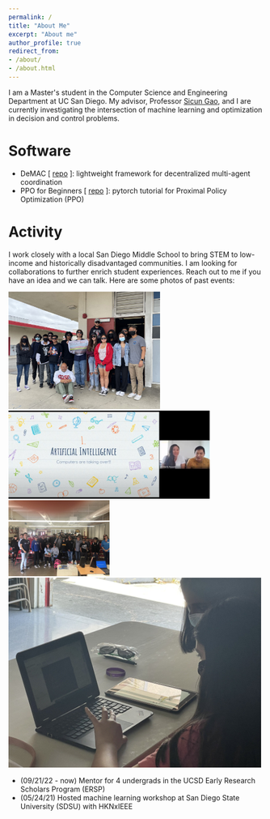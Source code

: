 ```yaml
---
permalink: /
title: "About Me"
excerpt: "About me"
author_profile: true
redirect_from:
- /about/
- /about.html
---
```

I am a Master's student in the Computer Science and Engineering Department at UC San Diego. My advisor, Professor
[Sicun Gao](https://scungao.github.io/), and I are currently investigating the intersection of machine learning and
optimization in decision and control problems.

# Software
- DeMAC [ [repo](https://github.com/ericyangyu/DeMAC) ]: lightweight framework for decentralized multi-agent coordination
- PPO for Beginners [ [repo](https://github.com/ericyangyu/PPO-for-Beginners) ]: pytorch tutorial for Proximal Policy Optimization (PPO)

# Activity
I work closely with a local San Diego Middle School to bring STEM to low-income and historically disadvantaged communities.
I am looking for collaborations to further enrich student experiences. Reach out to me if you have an idea
and we can talk. Here are some photos of past events:

<img src="./images/cpm/cpm_052722_0.jpg" width="300">
<img src="./images/cpm/cpm_052321_inspire_1.jpg" width="400">
<img src="./images/cpm/cpm_022020_0.JPG" width="200">
<img src="./images/cpm/cpm_052821_3.jpg" width="500">

- (09/21/22 - now) Mentor for 4 undergrads in the UCSD Early Research Scholars Program (ERSP)
- (05/24/21) Hosted machine learning workshop at San Diego State University (SDSU) with HKNxIEEE